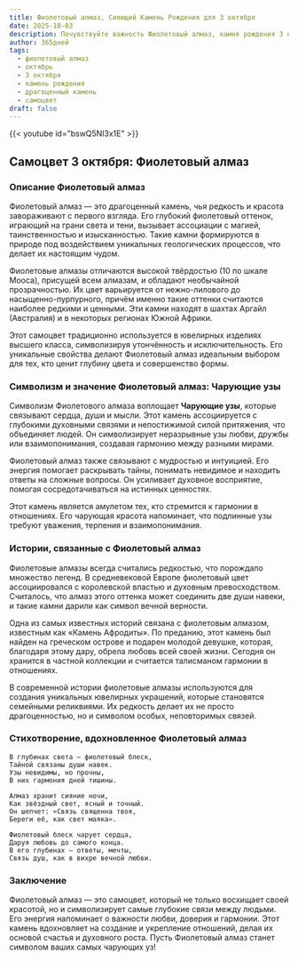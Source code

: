 ```yaml
---
title: Фиолетовый алмаз, Сияющий Камень Рождения для 3 октября
date: 2025-10-03
description: Почувствуйте важность Фиолетовый алмаз, камня рождения 3 октября, который символизирует Чарующие узы. Пусть его красота и значение осветят ваш день.
author: 365дней
tags:
  - фиолетовый алмаз
  - октябрь
  - 3 октября
  - камень рождения
  - драгоценный камень
  - самоцвет
draft: false
---
```


{{< youtube id="bswQ5Nl3x1E" >}}

## Самоцвет 3 октября: Фиолетовый алмаз

### Описание Фиолетовый алмаз

Фиолетовый алмаз — это драгоценный камень, чья редкость и красота завораживают с первого взгляда. Его глубокий фиолетовый оттенок, играющий на грани света и тени, вызывает ассоциации с магией, таинственностью и изысканностью. Такие камни формируются в природе под воздействием уникальных геологических процессов, что делает их настоящим чудом.

Фиолетовые алмазы отличаются высокой твёрдостью (10 по шкале Мооса), присущей всем алмазам, и обладают необычайной прозрачностью. Их цвет варьируется от нежно-лилового до насыщенно-пурпурного, причём именно такие оттенки считаются наиболее редкими и ценными. Эти камни находят в шахтах Аргайл (Австралия) и в некоторых регионах Южной Африки.

Этот самоцвет традиционно используется в ювелирных изделиях высшего класса, символизируя утончённость и исключительность. Его уникальные свойства делают Фиолетовый алмаз идеальным выбором для тех, кто ценит глубину цвета и совершенство формы.

### Символизм и значение Фиолетовый алмаз: Чарующие узы

Символизм Фиолетового алмаза воплощает **Чарующие узы**, которые связывают сердца, души и мысли. Этот камень ассоциируется с глубокими духовными связями и непостижимой силой притяжения, что объединяет людей. Он символизирует неразрывные узы любви, дружбы или взаимопонимания, создавая гармонию между разными мирами.

Фиолетовый алмаз также связывают с мудростью и интуицией. Его энергия помогает раскрывать тайны, понимать невидимое и находить ответы на сложные вопросы. Он усиливает духовное восприятие, помогая сосредотачиваться на истинных ценностях.

Этот камень является амулетом тех, кто стремится к гармонии в отношениях. Его чарующая красота напоминает, что подлинные узы требуют уважения, терпения и взаимопонимания.

### Истории, связанные с Фиолетовый алмаз

Фиолетовые алмазы всегда считались редкостью, что порождало множество легенд. В средневековой Европе фиолетовый цвет ассоциировался с королевской властью и духовным превосходством. Считалось, что алмаз этого оттенка может соединить две души навеки, и такие камни дарили как символ вечной верности.

Одна из самых известных историй связана с фиолетовым алмазом, известным как «Камень Афродиты». По преданию, этот камень был найден на греческом острове и подарен молодой девушке, которая, благодаря этому дару, обрела любовь всей своей жизни. Сегодня он хранится в частной коллекции и считается талисманом гармонии в отношениях.

В современной истории фиолетовые алмазы используются для создания уникальных ювелирных украшений, которые становятся семейными реликвиями. Их редкость делает их не просто драгоценностью, но и символом особых, неповторимых связей.

### Стихотворение, вдохновленное Фиолетовый алмаз

```
В глубинах света — фиолетовый блеск,  
Тайной связаны души навек.  
Узы невидимы, но прочны,  
В них гармония дней тишины.

Алмаз хранит сияние ночи,  
Как звёздный свет, ясный и точный.  
Он шепчет: «Связь священна твоя,  
Береги её, как свет маяка».

Фиолетовый блеск чарует сердца,  
Даруя любовь до самого конца.  
В его глубинах — ответы, мечты,  
Связь душ, как в вихре вечной любви.
```

### Заключение

Фиолетовый алмаз — это самоцвет, который не только восхищает своей красотой, но и символизирует самые глубокие связи между людьми. Его энергия напоминает о важности любви, доверия и гармонии. Этот камень вдохновляет на создание и укрепление отношений, делая их основой счастья и духовного роста. Пусть Фиолетовый алмаз станет символом ваших самых чарующих уз!